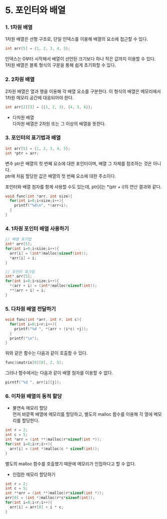 # 5. 포인터와 배열
### 1. 1차원 배열
1차원 배열은 선형 구조로, 단일 인덱스를 이용해 배열의 요소에 접근할 수 있다.
```c
int arr[5] = {1, 2, 3, 4, 5};
```
인덱스는 0부터 시작해서 배열이 선언된 크기보다 하나 작은 값까지 이용할 수 있다.   
1차원 배열은 블록 형식의 구문을 통해 쉽게 초기화할 수 있다.   
   
### 2. 2차원 배열
2차원 배열은 열과 행을 이용해 각 배열 요소를 구분한다. 이 형식의 배열은 메모리에서 1차원 메모리 공간에 대응되어야 한다.   
```c
int arr[2][3] = {{1, 2, 3}, {4, 5, 6}};
```
* 다차원 배열   
다차원 배열은 2차원 또는 그 이상의 배열을 뜻한다.
   
### 3. 포인터의 표기법과 배열
```c
int arr[5] = {1, 2, 3, 4, 5};
int *ptr = arr;
```
변수 ptr은 배열의 첫 번째 요소에 대한 포인터이며, 배열 그 자체를 참조하는 것은 아니다.   
ptr에 처음 할당한 값은 배열의 첫 번째 요소에 대한 주소이다.   
   
포인터와 배열 첨자를 함께 사용할 수도 있는데, ptr[i]는 *(ptr + i)의 연산 결과와 같다.
   
```c
void func(int *arr, int size){
  for(int i=0;i<size;i++){
    printf("%d\n", *(arr+i);
  }
}
```

### 4. 1차원 포인터 배열 사용하기
```c
// 배열 표기법
int* arr[5];
for(int i=0;i<size;i++){
  arr[i] = (int*)malloc(sizeof(int));
  *arr[i] = i;
}
``` 

```c
// 포인터 표기법
int* arr[5];
for(int i=0;i<size;i++){
  *(arr + i) = (int*)malloc(sizeof(int));
  **(arr + i) = i;
}
```
   
### 5. 다차원 배열 전달하기
```c
void func(int *arr, int r, int c){
  for(int i=0;i<r;i++){
    printf("%d ", *(arr + (i*c) +j));
  }
  printf("\n");
}
```
위와 같은 함수는 다음과 같이 호출할 수 있다.   
```c
func(&matrix[0][0], 2, 5);
```
그러나 함수에서는 다음과 같이 배열 첨자를 이용할 수 없다.
```c
pirntf("%d ", arr[i][j]); 
```

### 6. 이차원 배열의 동적 할당
- 불연속 메모리 할당   
먼저 바깥쪽 배열에 메모리를 할당하고, 별도의 malloc 함수를 이용해 각 열에 메모리를 할당한다.
```c
int r = 2;
int c = 5;
int *arr = (int **)malloc(r*sizeof(int *));
for(int i=0;i<r;i++){
  arr[i] = (int *)malloc(c * sizeof(int));
}
```
별도의 malloc 함수를 호출했기 때문에 메모리가 인접하다고 할 수 없다.   
   
- 인접한 메모리 할당하기   
```c
int r = 2;
int c = 5;
int **arr = (int **)malloc(r*sizeof(int *));
arr[0] = (int *)malloc(r*c*sizeof(int));
for(int i=0;i<r;i++){
  arr[i] = arr[0] + i * c;
}
```
